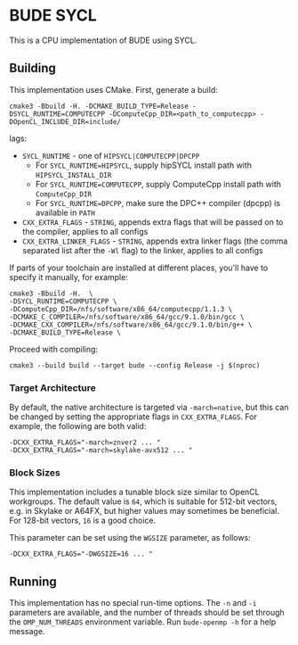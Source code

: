 # BUDE SYCL

This is a CPU implementation of BUDE using SYCL.

## Building

This implementation uses CMake.
First, generate a build:

```
cmake3 -Bbuild -H. -DCMAKE_BUILD_TYPE=Release -DSYCL_RUNTIME=COMPUTECPP -DComputeCpp_DIR=<path_to_computecpp> -DOpenCL_INCLUDE_DIR=include/

```

lags: 
 * `SYCL_RUNTIME` - one of `HIPSYCL|COMPUTECPP|DPCPP`
   * For `SYCL_RUNTIME=HIPSYCL`, supply hipSYCL install path with `HIPSYCL_INSTALL_DIR`
   * For `SYCL_RUNTIME=COMPUTECPP`, supply ComputeCpp install path with `ComputeCpp_DIR`
   * For `SYCL_RUNTIME=DPCPP`, make sure the DPC++ compiler (dpcpp) is available in `PATH`
 * `CXX_EXTRA_FLAGS` - `STRING`, appends extra flags that will be passed on to the compiler, applies to all configs
  * `CXX_EXTRA_LINKER_FLAGS` - `STRING`, appends extra linker flags (the comma separated list after the `-Wl` flag) to the linker, applies to all configs
    

If parts of your toolchain are installed at different places, you'll have to specify it manually, for example:

    cmake3 -Bbuild -H.  \
    -DSYCL_RUNTIME=COMPUTECPP \
    -DComputeCpp_DIR=/nfs/software/x86_64/computecpp/1.1.3 \
    -DCMAKE_C_COMPILER=/nfs/software/x86_64/gcc/9.1.0/bin/gcc \
    -DCMAKE_CXX_COMPILER=/nfs/software/x86_64/gcc/9.1.0/bin/g++ \
    -DCMAKE_BUILD_TYPE=Release \


Proceed with compiling:
    
    cmake3 --build build --target bude --config Release -j $(nproc)


### Target Architecture

By default, the native architecture is targeted via `-march=native`, but this can be changed by setting the appropriate flags in `CXX_EXTRA_FLAGS`.
For example, the following are both valid:

```
-DCXX_EXTRA_FLAGS="-march=znver2 ... "
-DCXX_EXTRA_FLAGS="-march=skylake-avx512 ... "
```

### Block Sizes

This implementation includes a tunable block size similar to OpenCL workgroups.
The default value is `64`, which is suitable for 512-bit vectors, e.g. in Skylake or A64FX, but higher values may sometimes be beneficial.
For 128-bit vectors, `16` is a good choice.

This parameter can be set using the `WGSIZE` parameter, as follows:

```
-DCXX_EXTRA_FLAGS="-DWGSIZE=16 ... "
```

## Running

This implementation has no special run-time options.
The `-n` and `-i` parameters are available, and the number of threads should be set through the `OMP_NUM_THREADS` environment variable.
Run `bude-openmp -h` for a help message.
